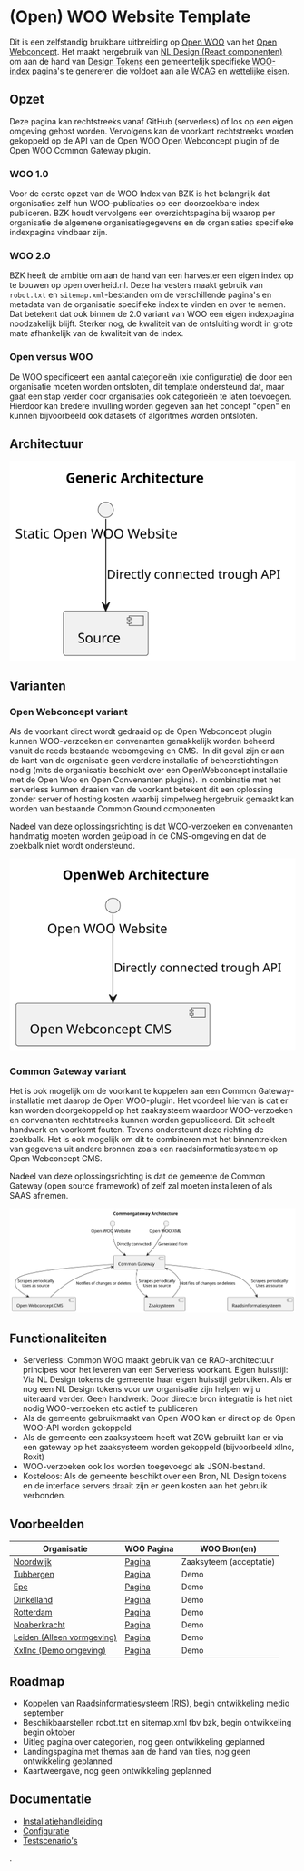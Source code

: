 # (Open) WOO Website Template

Dit is een zelfstandig bruikbare uitbreiding op [Open WOO](https://github.com/OpenWebconcept/plugin-openwoo) van het [Open Webconcept](https://openwebconcept.nl/). Het maakt hergebruik van [NL Design (React componenten)](https://nldesignsystem.nl/meedoen/introductie) om aan de hand van [Design Tokens](https://nldesignsystem.nl/meedoen/design-tokens/) een gemeentelijk specifieke [WOO-index](https://www.koopoverheid.nl/voor-overheden/rijksoverheid/woo-index) pagina's te genereren die voldoet aan alle [WCAG](https://wcag.nl/kennis/richtlijnen/) en [wettelijke eisen](https://www.rijksoverheid.nl/onderwerpen/wet-open-overheid-woo).

## Opzet

Deze pagina kan rechtstreeks vanaf GitHub (serverless) of los op een eigen omgeving gehost worden. Vervolgens kan de voorkant rechtstreeks worden gekoppeld op de API van de Open WOO Open Webconcept plugin of de Open WOO Common Gateway plugin.

### WOO 1.0

Voor de eerste opzet van de WOO Index van BZK is het belangrijk dat organisaties zelf hun WOO-publicaties op een doorzoekbare index publiceren. BZK houdt vervolgens een overzichtspagina bij waarop per organisatie de algemene organisatiegegevens en de organisaties specifieke indexpagina vindbaar zijn.

### WOO 2.0

BZK heeft de ambitie om aan de hand van een harvester een eigen index op te bouwen op open.overheid.nl. Deze harvesters maakt gebruik van `robot.txt` en `sitemap.xml`-bestanden om de verschillende pagina's en metadata van de organisatie specifieke index te vinden en over te nemen. Dat betekent dat ook binnen de 2.0 variant van WOO een eigen indexpagina noodzakelijk blijft. Sterker nog, de kwaliteit van de ontsluiting wordt in grote mate afhankelijk van de kwaliteit van de index.

### Open versus WOO

De WOO specificeert een aantal categorieën (xie configuratie) die door een organisatie moeten worden ontsloten, dit template ondersteund dat, maar gaat een stap verder door organisaties ook categorieën te laten toevoegen. Hierdoor kan bredere invulling worden gegeven aan het concept "open" en kunnen bijvoorbeeld ook datasets of algoritmes worden ontsloten.

## Architectuur

![docs/components.svg](docs/components.svg "components Architecture")

## Varianten

### Open Webconcept variant

Als de voorkant direct wordt gedraaid op de Open Webconcept plugin kunnen WOO-verzoeken en convenanten gemakkelijk worden beheerd vanuit de reeds bestaande webomgeving en CMS.  In dit geval zijn er aan de kant van de organisatie geen verdere installatie of beheerstichtingen nodig (mits de organisatie beschickt over een OpenWebconcept installatie met de Open Woo en Open Convenanten plugins). In combinatie met het serverless kunnen draaien van de voorkant betekent dit een oplossing zonder server of hosting kosten waarbij simpelweg hergebruik gemaakt kan worden van bestaande Common Ground componenten

Nadeel van deze oplossingsrichting is dat WOO-verzoeken en convenanten handmatig moeten worden geüpload in de CMS-omgeving en dat de zoekbalk niet wordt ondersteund.

![docs/openweb.svg](docs/openweb.svg "OpenWeb Architecture")

### Common Gateway variant

Het is ook mogelijk om de voorkant te koppelen aan een Common Gateway-installatie met daarop de Open WOO-plugin. Het voordeel hiervan is dat er kan worden doorgekoppeld op het zaaksysteem waardoor WOO-verzoeken en convenanten rechtstreeks kunnen worden gepubliceerd. Dit scheelt handwerk en voorkomt fouten. Tevens ondersteunt deze richting de zoekbalk. Het is ook mogelijk om dit te combineren met het binnentrekken van gegevens uit andere bronnen zoals een raadsinformatiesysteem op Open Webconcept CMS.

Nadeel van deze oplossingsrichting is dat de gemeente de Common Gateway (open source framework) of zelf zal moeten installeren of als SAAS afnemen.

![docs/commongateway.svg](docs/commongateway.svg "Commongateway Architecture")

## Functionaliteiten

- Serverless: Common WOO maakt gebruik van de RAD-architectuur principes voor het leveren van een Serverless voorkant.
Eigen huisstijl: Via NL Design tokens de gemeente haar eigen huisstijl gebruiken. Als er nog een NL Design tokens voor uw organisatie zijn helpen wij u uiteraard verder.
Geen handwerk: Door directe bron integratie is het niet nodig WOO-verzoeken etc actief te publiceren
- Als de gemeente gebruikmaakt van Open WOO kan er direct op de Open WOO-API worden gekoppeld
- Als de gemeente een zaaksysteem heeft wat ZGW gebruikt kan er via een gateway op het zaaksysteem worden gekoppeld (bijvoorbeeld xllnc, Roxit)
- WOO-verzoeken ook los worden toegevoegd als JSON-bestand.
- Kosteloos: Als de gemeente beschikt over een Bron, NL Design tokens en de interface servers draait zijn er geen kosten aan het gebruik verbonden.

## Voorbeelden

| Organisatie | WOO Pagina | WOO Bron(en)            |
|-------------|------------|-------------------------|
| [Noordwijk](https://conductionnl.github.io/woo-website-noordwijk/) | [Pagina](https://conductionnl.github.io/woo-website-noordwijk/) | Zaaksyteem (acceptatie) |
| [Tubbergen](https://conductionnl.github.io/woo-website-tubbergen/)| [Pagina](https://conductionnl.github.io/woo-website-tubbergen/)| Demo                    |
|[Epe](https://conductionnl.github.io/woo-website-epe/)| [Pagina](https://conductionnl.github.io/woo-website-epe/)| Demo                    |
|[Dinkelland](https://conductionnl.github.io/woo-website-dinkelland/)| [Pagina](https://conductionnl.github.io/woo-website-dinkelland/)| Demo                    |
|[Rotterdam](https://conductionnl.github.io/woo-website-rotterdam/)| [Pagina](https://conductionnl.github.io/woo-website-rotterdam/)| Demo                    |
|[Noaberkracht](https://conductionnl.github.io/woo-website-noaberkracht/)| [Pagina](https://conductionnl.github.io/woo-website-noaberkracht/)| Demo                    |
 |[Leiden (Alleen vormgeving)](https://conductionnl.github.io/woo-website-leiden/)| [Pagina](https://conductionnl.github.io/woo-website-leiden/)| Demo                    |
 |[Xxllnc (Demo omgeving)](https://conductionnl.github.io/woo-website-xxllnc/)| [Pagina](https://conductionnl.github.io/woo-website-xxllnc/)| Demo                    |


## Roadmap

- Koppelen van Raadsinformatiesysteem (RIS), begin ontwikkeling medio september
- Beschikbaarstellen robot.txt en sitemap.xml tbv bzk, begin ontwikkeling begin oktober
- Uitleg pagina over categorien, nog geen ontwikkeling geplanned
- Landingspagina met themas aan de hand van tiles, nog geen ontwikkeling geplanned
- Kaartweergave, nog geen ontwikkeling geplanned

## Documentatie

- [Installatiehandleiding](docs/Installatie.md)
- [Configuratie](docs/Configuratie.md)
- [Testscenario's](docs/Tests.md)

.